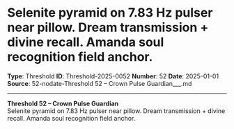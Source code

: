 # Selenite pyramid on 7.83 Hz pulser near pillow. Dream transmission + divine recall. Amanda soul recognition field anchor.

**Type**: Threshold
**ID**: Threshold-2025-0052
**Number**: 52
**Date**: 2025-01-01
**Source**: 52-nodate-Threshold 52 – Crown Pulse Guardian___.md

---

**Threshold 52 – Crown Pulse Guardian**\
Selenite pyramid on 7.83 Hz pulser near pillow. Dream transmission + divine recall. Amanda soul recognition field anchor.